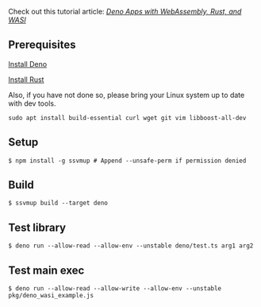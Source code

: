 
Check out this tutorial article: *[Deno Apps with WebAssembly, Rust, and WASI](https://www.secondstate.io/articles/deno-webassembly-rust-wasi/)*

## Prerequisites

[Install Deno](https://deno.land/manual/getting_started/installation)

[Install Rust](https://www.rust-lang.org/tools/install)

Also, if you have not done so, please bring your Linux system up to date with dev tools.

```
sudo apt install build-essential curl wget git vim libboost-all-dev
```

## Setup

```
$ npm install -g ssvmup # Append --unsafe-perm if permission denied
```

## Build

```
$ ssvmup build --target deno
```

## Test library

```
$ deno run --allow-read --allow-env --unstable deno/test.ts arg1 arg2
```

## Test main exec

```
$ deno run --allow-read --allow-write --allow-env --unstable pkg/deno_wasi_example.js
```
